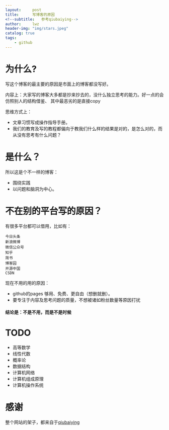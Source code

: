 ```yaml
---
layout:     post
title:      写博客的原因
<!--subtitle:   参考qiubaiying-->
author:     lwz
header-img: "img/stars.jpeg"
catalog: true
tags:
    - github
---
```

# 为什么?
写这个博客的最主要的原因是市面上的博客都没写好。

内容上：大家写的博客大多都是抄来抄去的，没什么独立思考的能力。好一点的会仿照别人的结构借鉴、
其中最恶劣的是直接copy

思维方式上：
- 文章习惯写成操作指导手册。
- 我们的教育及写的教程都偏向于教我们什么样的结果是对的，是怎么对的，而从没有思考有什么问题？

# 是什么？
所以这是个不一样的博客：
- 围绕实践
- 以问题和脑洞为中心。

# 不在别的平台写的原因？
有很多平台都可以借用，比如有：
```
今日头条
新浪微博
微信公众号
知乎
简书
博客园
开源中国
CSDN
```
现在不用的用的原因：
- github的pages 够用、免费、更自由（想删就删）。
- 要专注于内容及思考问题的质量，不想被诸如粉丝数量等原因打扰


#### 结论是：不是不用，而是不是时候

# TODO
- 高等数学
- 线性代数
- 概率论
- 数据结构
- 计算机网络
- 计算机组成原理
- 计算机操作系统

# 感谢
整个网站的架子，都来自于[qiubaiying](https://github.com/qiubaiying/qiubaiying.github.io)

